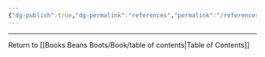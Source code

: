 ```yaml
---
{"dg-publish":true,"dg-permalink":"references","permalink":"/references/","dgHomeLink":true,"dgPassFrontmatter":false}
---
```



---

Return to [[Books Beans Boots/Book/table of contents|Table of Contents]]